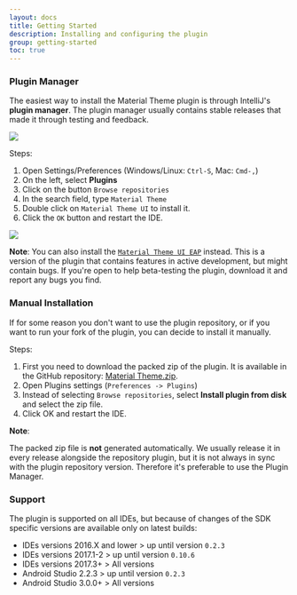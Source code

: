 ```yaml
---
layout: docs
title: Getting Started
description: Installing and configuring the plugin
group: getting-started
toc: true
---
```


### Plugin Manager

The easiest way to install the Material Theme plugin is through IntelliJ's **plugin manager**. 
The plugin manager usually contains stable releases that made it through testing and feedback.

<img src="{{ site.img_folder | prepend: site.baseurl | replace: '//', '/' }}/installation/plugins.png">

Steps: 
1. Open Settings/Preferences (Windows/Linux: `Ctrl-S`, Mac: `Cmd-,`)
2. On the left, select **Plugins**
3. Click on the button `Browse repositories`
4. In the search field, type `Material Theme`
5. Double click on `Material Theme UI` to install it. 
6. Click the `OK` button and restart the IDE.

<img src="{{ site.img_folder | prepend: site.baseurl | replace: '//', '/' }}/installation/listplugin.png">

**Note**:
You can also install the [`Material Theme UI EAP`](https://github.com/mallowigi/material-theme-jetbrains-eap) instead. 
This is a version of the plugin that contains features in active development, but might contain bugs. 
If you're open to help beta-testing the plugin, download it and report any bugs you find.

### Manual Installation

If for some reason you don't want to use the plugin repository, or if you want to run your fork of the plugin, you can decide to install it manually.

Steps:
1. First you need to download the packed zip of the plugin. It is available in the GitHub repository: [Material Theme.zip](https://github.com/ChrisRM/material-theme-jetbrains/blob/master/Material%20Theme.zip).
2. Open Plugins settings (`Preferences -> Plugins`)
3. Instead of selecting `Browse repositories`, select **Install plugin from disk** and select the zip file.
4. Click OK and restart the IDE.

**Note**:

The packed zip file is **not** generated automatically. We usually release it in every release alongside the repository plugin, but it is not always in sync
with the plugin repository version. Therefore it's preferable to use the Plugin Manager.

### Support

The plugin is supported on all IDEs, but because of changes of the SDK specific versions are available only on latest builds:

- IDEs versions 2016.X and lower > up until version `0.2.3`
- IDEs versions 2017.1-2 > up until version `0.10.6`
- IDEs versions 2017.3+ > All versions
- Android Studio 2.2.3 > up until version `0.2.3`
- Android Studio 3.0.0+ > All versions
